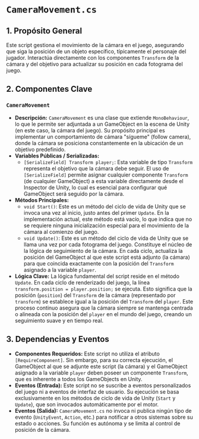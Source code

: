 # `CameraMovement.cs`

## 1. Propósito General
Este script gestiona el movimiento de la cámara en el juego, asegurando que siga la posición de un objeto específico, típicamente el personaje del jugador. Interactúa directamente con los componentes `Transform` de la cámara y del objetivo para actualizar su posición en cada fotograma del juego.

## 2. Componentes Clave

### `CameraMovement`
-   **Descripción:** `CameraMovement` es una clase que extiende `MonoBehaviour`, lo que le permite ser adjuntada a un GameObject en la escena de Unity (en este caso, la cámara del juego). Su propósito principal es implementar un comportamiento de cámara "sígueme" (follow camera), donde la cámara se posiciona constantemente en la ubicación de un objetivo predefinido.
-   **Variables Públicas / Serializadas:**
    -   `[SerializeField] Transform player;`: Esta variable de tipo `Transform` representa el objetivo que la cámara debe seguir. El uso de `[SerializeField]` permite asignar cualquier componente `Transform` (de cualquier GameObject) a esta variable directamente desde el Inspector de Unity, lo cual es esencial para configurar qué GameObject será seguido por la cámara.
-   **Métodos Principales:**
    -   `void Start()`: Este es un método del ciclo de vida de Unity que se invoca una vez al inicio, justo antes del primer `Update`. En la implementación actual, este método está vacío, lo que indica que no se requiere ninguna inicialización especial para el movimiento de la cámara al comienzo del juego.
    -   `void Update()`: Este es un método del ciclo de vida de Unity que se llama una vez por cada fotograma del juego. Constituye el núcleo de la lógica de seguimiento de la cámara. En cada ciclo, actualiza la posición del GameObject al que este script está adjunto (la cámara) para que coincida exactamente con la posición del `Transform` asignado a la variable `player`.
-   **Lógica Clave:**
    La lógica fundamental del script reside en el método `Update`. En cada ciclo de renderizado del juego, la línea `transform.position = player.position;` se ejecuta. Esto significa que la posición (`position`) del `Transform` de la cámara (representado por `transform`) se establece igual a la posición del `Transform` del `player`. Este proceso continuo asegura que la cámara siempre se mantenga centrada o alineada con la posición del `player` en el mundo del juego, creando un seguimiento suave y en tiempo real.

## 3. Dependencias y Eventos
-   **Componentes Requeridos:** Este script no utiliza el atributo `[RequireComponent]`. Sin embargo, para su correcta ejecución, el GameObject al que se adjunte este script (la cámara) y el GameObject asignado a la variable `player` deben poseer un componente `Transform`, que es inherente a todos los GameObjects en Unity.
-   **Eventos (Entrada):** Este script no se suscribe a eventos personalizados del juego ni a eventos de interfaz de usuario. Su ejecución se basa exclusivamente en los métodos de ciclo de vida de Unity (`Start` y `Update`), que son invocados automáticamente por el motor.
-   **Eventos (Salida):** `CameraMovement.cs` no invoca ni publica ningún tipo de evento (`UnityEvent`, `Action`, etc.) para notificar a otros sistemas sobre su estado o acciones. Su función es autónoma y se limita al control de posición de la cámara.